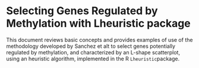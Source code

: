 # Selecting Genes Regulated by Methylation with Lheuristic package

This document reviews basic concepts and provides examples of use of the methodology developed by Sanchez et alt to select genes potentially regulated by methylation, and characterized by an L-shape scatterplot, using an heuristic algorithm, implemented in the R `Lheuristic`package.
